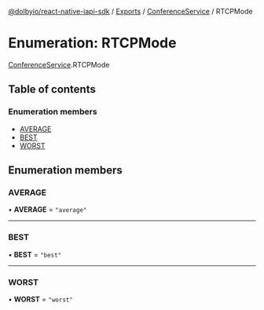 [@dolbyio/react-native-iapi-sdk](../README.md) / [Exports](../modules.md) / [ConferenceService](../modules/ConferenceService.md) / RTCPMode

# Enumeration: RTCPMode

[ConferenceService](../modules/ConferenceService.md).RTCPMode

## Table of contents

### Enumeration members

- [AVERAGE](ConferenceService.RTCPMode.md#average)
- [BEST](ConferenceService.RTCPMode.md#best)
- [WORST](ConferenceService.RTCPMode.md#worst)

## Enumeration members

### AVERAGE

• **AVERAGE** = `"average"`

___

### BEST

• **BEST** = `"best"`

___

### WORST

• **WORST** = `"worst"`
